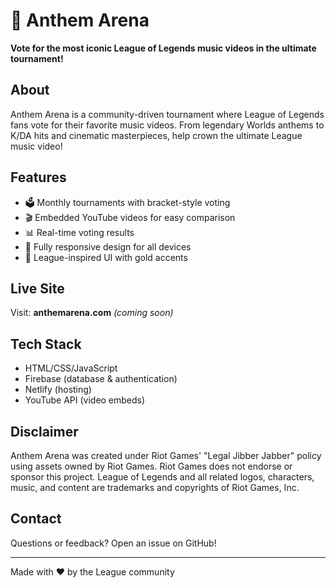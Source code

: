 # 🎵 Anthem Arena

**Vote for the most iconic League of Legends music videos in the ultimate tournament!**

## About

Anthem Arena is a community-driven tournament where League of Legends fans vote for their favorite music videos. From legendary Worlds anthems to K/DA hits and cinematic masterpieces, help crown the ultimate League music video!

## Features

- 🗳️ Monthly tournaments with bracket-style voting
- 🎬 Embedded YouTube videos for easy comparison
- 📊 Real-time voting results
- 📱 Fully responsive design for all devices
- 🎨 League-inspired UI with gold accents

## Live Site

Visit: **anthemarena.com** *(coming soon)*

## Tech Stack

- HTML/CSS/JavaScript
- Firebase (database & authentication)
- Netlify (hosting)
- YouTube API (video embeds)

## Disclaimer

Anthem Arena was created under Riot Games' "Legal Jibber Jabber" policy using assets owned by Riot Games. Riot Games does not endorse or sponsor this project. League of Legends and all related logos, characters, music, and content are trademarks and copyrights of Riot Games, Inc.

## Contact

Questions or feedback? Open an issue on GitHub!

---

Made with ❤️ by the League community